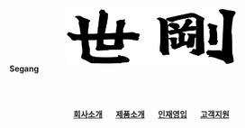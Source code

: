 <center><img align="center" width="300" height="100" src="segang_logo.png"></center>
<b>Segang</b>

<br><br>
<center>
  <a href="history.md"><b>회사소개</b></a>
  &nbsp;&nbsp;&nbsp;&nbsp; <a href="product.md"><b>제품소개</b></a>
  &nbsp;&nbsp;&nbsp;&nbsp; <a href="hr.md"><b>인재영입</b></a>
  &nbsp;&nbsp;&nbsp;&nbsp; <a href="cs.md"><b>고객지원</b></a>
</center>



<!--

<center><img align="center" width="300" height="100" src="segang_logo.png"><b>Segang</b></center>

<br><br>

[**회사소개**](history.md) &nbsp;&nbsp;&nbsp;&nbsp; [**제품소개**](product.md) &nbsp;&nbsp;&nbsp;&nbsp; [**인재영입**](hr.md) &nbsp;&nbsp;&nbsp;&nbsp; [**고객지원**](cs.md)


<br><br>
<center><a href="history.md"><b>회사소개</b></a> &nbsp;&nbsp;&nbsp;&nbsp;<a href="product.md"><b>제품소개</b></a> &nbsp;&nbsp;&nbsp;&nbsp;<a href="hr.md"><b>인재영입</b></a> &nbsp;&nbsp;&nbsp;&nbsp;<a href="cs.md"><b>고객지원</b></a></center>
<br><br><br><br>

## Contact Us &nbsp;&nbsp;&nbsp;&nbsp;&nbsp; segangcorp@gmail.com
-->
